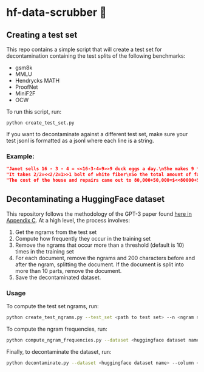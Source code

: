 # hf-data-scrubber :sponge:

## Creating a test set

This repo contains a simple script that will create a test set for decontamination containing the test splits of the following benchmarks:

- gsm8k
- MMLU
- Hendrycks MATH
- ProofNet
- MiniF2F
- OCW

To run this script, run:

```python create_test_set.py```

If you want to decontaminate against a different test set, make sure your test jsonl is formatted as a jsonl where each line is a string.

### Example:

```json
"Janet sells 16 - 3 - 4 = <<16-3-4=9>>9 duck eggs a day.\nShe makes 9 * 2 = $<<9*2=18>>18 every day at the farmer’s market.\n#### 18"
"It takes 2/2=<<2/2=1>>1 bolt of white fiber\nSo the total amount of fabric is 2+1=<<2+1=3>>3 bolts of fabric\n#### 3"
"The cost of the house and repairs came out to 80,000+50,000=$<<80000+50000=130000>>130,000\nHe increased the value of the house by 80,000*1.5=<<80000*1.5=120000>>120,000\nSo the new value of the house is 120,000+80,000=$<<120000+80000=200000>>200,000\nSo he made a profit of 200,000-130,000=$<<200000-130000=70000>>70,000\n#### 70000"
```

## Decontaminating a HuggingFace dataset

This repository follows the methodology of the GPT-3 paper found [here in Appendix C](https://arxiv.org/abs/2005.14165). At a high level, the process involves:

1. Get the ngrams from the test set
2. Compute how frequently they occur in the training set
3. Remove the ngrams that occur more than a threshold (default is 10) times in the training set
4. For each document, remove the ngrams and 200 characters before and after the ngram, splitting the document. If the document is split into more than 10 parts, remove the document.
5. Save the decontaminated dataset.


### Usage

To compute the test set ngrams, run:

```bash
python create_test_ngrams.py --test_set <path to test set> --n <ngram size> --output <path to output file>
```

To compute the ngram frequencies, run:

```bash
python compute_ngram_frequencies.py --dataset <huggingface dataset name> --column <column to decontaminate> --test_ngrams <path to test ngrams> --n <ngram size> --n_processes <number of processes to use> --output <path to output file>
```

Finally, to decontaminate the dataset, run:

```bash
python decontaminate.py --dataset <huggingface dataset name> --column <column to decontaminate> --test_ngrams <path to ngram frequencies> --n <ngram size> --ngram_frequency_threshold <ngram frequency threshold> --max_splits <max splits> --split_padding <split padding> --n_processes <number of processes to use> --push_to_hub <name for huggingface hub> --save_to_disk <path to save decontaminated dataset>
```
